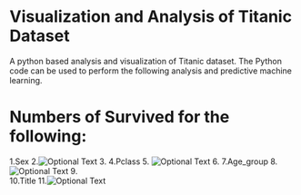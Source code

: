 # Visualization and Analysis of Titanic Dataset

A python based analysis and visualization of Titanic dataset. The Python code can be used to perform the following analysis and predictive machine learning.

# Numbers of Survived for the following:
1.Sex
2.![Optional Text](https://github.com/asiat2/Titanic/blob/main/Figure_1.png)
3. 
4.Pclass
5. ![Optional Text](https://github.com/asiat2/Titanic/blob/main/Figure_2.png)
6. 
7.Age_group
8.![Optional Text](https://github.com/asiat2/Titanic/blob/main/Figure_4.png)
9.  
10.Title
11.![Optional Text](https://github.com/asiat2/Titanic/blob/main/Figure_3.png)
